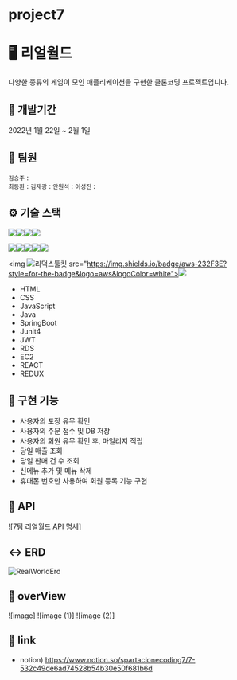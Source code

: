 # project7
# 🖥️ 리얼월드
다양한 종류의 게임이 모인 애플리케이션을 구현한 클론코딩 프로젝트입니다.

## 📆 개발기간
2022년 1월 22일 ~ 2월 1일

## 👥 팀원
`김승주` :  
`최동환` : 
`김재광` : 
`안원석` : 
`이성진` : 

## ⚙ 기술 스택
<img src="https://img.shields.io/badge/JAVA-007396?style=for-the-badge&logo=java&logoColor=white"><img src="https://img.shields.io/badge/Spring-6DB33F?style=for-the-badge&logo=Spring&logoColor=white"><img src="https://img.shields.io/badge/mysql-4479A1?style=for-the-badge&logo=mysql&logoColor=white"><img src="https://img.shields.io/badge/javascript-F7DF1E?style=for-the-badge&logo=javascript&logoColor=black">

<img src="https://img.shields.io/badge/react-61DAFB?style=for-the-badge&logo=react&logoColor=black"><img src="https://img.shields.io/badge/html-E34F26?style=for-the-badge&logo=html5&logoColor=white"><img src="https://img.shields.io/badge/css-1572B6?style=for-the-badge&logo=css3&logoColor=white"><img src="https://img.shields.io/badge/bootstrap-7952B3?style=for-the-badge&logo=bootstrap&logoColor=white"><img src="https://img.shields.io/badge/github-181717?style=for-the-badge&logo=github&logoColor=white">

<img ![리덕스툴킷](https://user-images.githubusercontent.com/120078825/215768616-8e32a5d4-10e2-4824-8ea0-c0e1a741253c.png)
src="https://img.shields.io/badge/aws-232F3E?style=for-the-badge&logo=aws&logoColor=white"><img src="https://img.shields.io/badge/apache tomcat-F8DC75?style=for-the-badge&logo=apachetomcat&logoColor=white">
* HTML
* CSS
* JavaScript
* Java
* SpringBoot
* Junit4
* JWT
* RDS
* EC2
* REACT
* REDUX

## 🥾 구현 기능
* 사용자의 포장 유무 확인
* 사용자의 주문 접수 및 DB 저장
* 사용자의 회원 유무 확인 후, 마일리지 적립
* 당일 매출 조회
* 당일 판매 건 수 조회
* 신메뉴 추가 및 메뉴 삭제
* 휴대폰 번호만 사용하여 회원 등록 기능 구현

## 📝 API
![7팀 리얼월드 API 명세]


## ↔ ERD
![RealWorldErd](https://user-images.githubusercontent.com/120078825/215765855-c49289f0-f40c-4fb5-a6a3-3261817114c1.png)


## 🔭 overView
![image]
![image (1)]
![image (2)]



## 🔗 link
- notion) https://www.notion.so/spartaclonecoding7/7-532c49de6ad74528b54b30e50f681b6d

